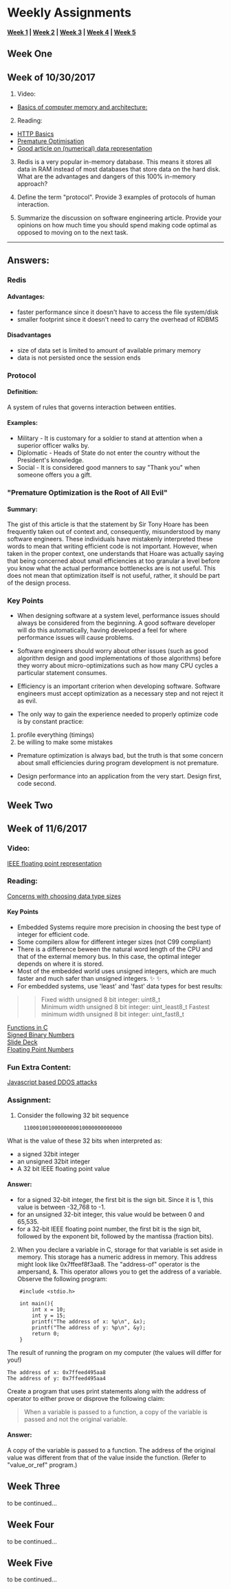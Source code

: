 # Weekly Assignments

#### [Week 1](#week-one) | [Week 2](#week-two) | [Week 3](#week-three) | [Week 4](#week-four) | [Week 5](#week-five)


## Week One  
## Week of 10/30/2017

1. Video:  
- [Basics of computer memory and architecture:](https://www.youtube.com/watch?v=xyBbocLXbNY) 

2. Reading:  
- [HTTP Basics](https://www.ntu.edu.sg/home/ehchua/programming/webprogramming/HTTP_Basics.html)  
- [Premature Optimisation](http://ubiquity.acm.org/article.cfm?id=1513451)  
- [Good article on (numerical) data representation](https://www.codementor.io/bennylope/it-makes-cents-data-representation-choices-d8vd7l2uh) 

3. Redis is a very popular in-memory database. This means it stores all data in RAM instead of most databases that store data on the hard disk. What are the advantages and dangers of this 100% in-memory approach? 

1. Define the term "protocol". Provide 3 examples of protocols of human interaction.
  
1. Summarize the discussion on software engineering article. Provide your opinions on how much time you should spend making code optimal as opposed to moving on to the next task. 

---
## Answers:
### Redis
#### Advantages:
- faster performance since it doesn't have to access the file system/disk
- smaller footprint since it doesn't need to carry the overhead of RDBMS

#### Disadvantages
- size of data set is limited to amount of available primary memory
- data is not persisted once the session ends

### Protocol
#### Definition:
A system of rules that governs interaction between entities. 

#### Examples:
- Military - It is customary for a soldier to stand at attention when a superior officer walks by.
- Diplomatic - Heads of State do not enter the country without the President's knowledge.
- Social - It is considered good manners to say "Thank you" when someone offers you a gift.

### "Premature Optimization is the Root of All Evil"
#### Summary:
The gist of this article is that the statement by Sir Tony Hoare has been frequently taken out of context and, consequently, misunderstood by many software engineers. These individuals have mistakenly interpreted these words to mean that writing efficient code is not important. However, when taken in the proper context, one understands that Hoare was actually saying that being concerned about small efficiencies at too granular a level before you know what the actual performance bottlenecks are is not useful. This does not mean that optimization itself is not useful, rather, it should be part of the design process.

### Key Points
- When designing software at a system level, performance issues should always be considered from the beginning. A good software developer will do this automatically, having developed a feel for where performance issues will cause problems.

- Software engineers should worry about other issues (such as good algorithm design and good implementations of those algorithms) before they worry about micro-optimizations such as how many CPU cycles a particular statement consumes.

- Efficiency is an important criterion when developing software. Software engineers must accept optimization as a necessary step and not reject it as evil.

- The only way to gain the experience needed to properly optimize code is by constant practice: 
1. profile everything (timings) 
1. be willing to make some mistakes 

- Premature optimization is always bad, but the truth is that some concern about small efficiencies during program development is not premature.

- Design performance into an application from the very start. Design first, code second. 


## Week Two
## Week of 11/6/2017 
### Video:
[IEEE floating point representation](https://www.youtube.com/watch?v=8afbTaA-gOQ)

### Reading:
[Concerns with choosing data type sizes](https://embeddedgurus.com/stack-overflow/2008/06/efficient-c-tips-1-choosing-the-correct-integer-size/)  
#### Key Points
- Embedded Systems require more precision in choosing the best type of integer for efficient code.
- Some compilers allow for different integer sizes (not C99 compliant)
- There is a difference beween the natural word length of the CPU and that of the external memory bus. In this case, the optimal integer depends on where it is stored. 
- Most of the embedded world uses unsigned integers, which are much faster and much safer than unsigned integers. :sparkles: :sparkles: 
- For embedded systems, use 'least' and 'fast' data types for best results: 
>> Fixed width unsigned 8 bit integer: uint8_t  
>> Minimum width unsigned 8 bit integer: uint_least8_t 
>> Fastest minimum width unsigned 8 bit integer: uint_fast8_t 

[Functions in C](https://beginnersbook.com/2014/01/c-functions-examples/)  
[Signed Binary Numbers](http://www.electronics-tutorials.ws/binary/signed-binary-numbers.html)  
[Slide Deck](https://www.slideshare.net/sunilos/c-basics-61019377)  
[Floating Point Numbers](https://docs.python.org/2/tutorial/floatingpoint.html)  

### Fun Extra Content:
[Javascript based DDOS attacks](https://blog.cloudflare.com/an-introduction-to-javascript-based-ddos/)

### Assignment:
1) Consider the following 32 bit sequence

         11000100100000000010000000000000

What is the value of these 32 bits when interpreted as:

* a signed 32bit integer  
* an unsigned 32bit integer 
* A 32 bit IEEE floating point value 

#### Answer:
* for a signed 32-bit integer, the first bit is the sign bit. Since it is 1, this value is between -32,768 to -1. 
* for an unsigned 32-bit integer, this value would be between 0 and 65,535. 
* for a 32-bit IEEE floating point number, the first bit is the sign bit, followed by the exponent bit, followed by the mantissa (fraction bits). 

2) When you declare a variable in C, storage for that variable is set aside in memory. This storage has a numeric address in memory. This address might look like 0x7ffeef8f3aa8. The "address-of" operator is the ampersand, &. This operator allows you to get the address of a variable. Observe the following program:

``` 
	#include <stdio.h>

	int main(){
	    int x = 10;
	    int y = 15;
	    printf("The address of x: %p\n", &x);
	    printf("The address of y: %p\n", &y);
	    return 0;
	}
``` 

The result of running the program on my computer (the values will differ for you!)

	The address of x: 0x7ffeed495aa8
	The address of y: 0x7ffeed495aa4

Create a program that uses print statements along with the address of operator to either prove or disprove the following claim:

> When a variable is passed to a function, a copy of the variable is passed and not the original variable.

#### Answer:
A copy of the variable is passed to a function. The address of the original value was different from that of the value inside the function. (Refer to "value_or_ref" program.)

## Week Three
to be continued...


## Week Four
to be continued...


## Week Five
to be continued...
